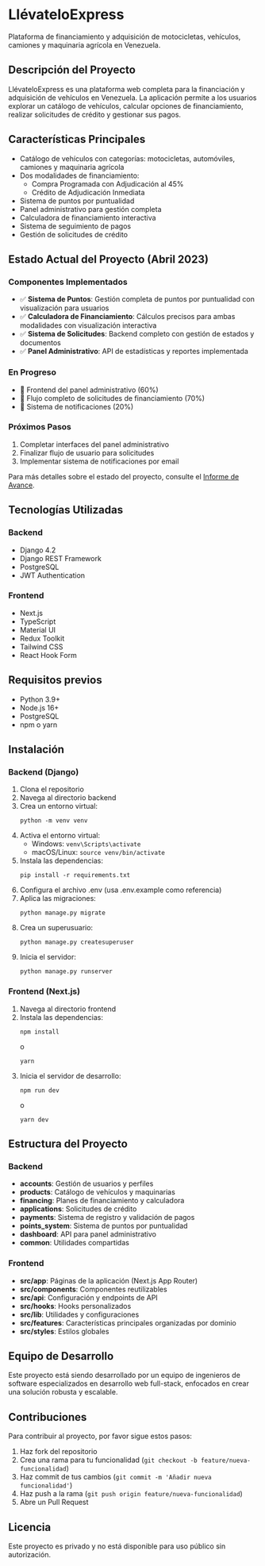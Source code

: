# LlévateloExpress

Plataforma de financiamiento y adquisición de motocicletas, vehículos, camiones y maquinaria agrícola en Venezuela.

## Descripción del Proyecto

LlévateloExpress es una plataforma web completa para la financiación y adquisición de vehículos en Venezuela. La aplicación permite a los usuarios explorar un catálogo de vehículos, calcular opciones de financiamiento, realizar solicitudes de crédito y gestionar sus pagos.

## Características Principales

- Catálogo de vehículos con categorías: motocicletas, automóviles, camiones y maquinaria agrícola
- Dos modalidades de financiamiento:
  - Compra Programada con Adjudicación al 45%
  - Crédito de Adjudicación Inmediata
- Sistema de puntos por puntualidad
- Panel administrativo para gestión completa
- Calculadora de financiamiento interactiva
- Sistema de seguimiento de pagos
- Gestión de solicitudes de crédito

## Estado Actual del Proyecto (Abril 2023)

### Componentes Implementados
- ✅ **Sistema de Puntos**: Gestión completa de puntos por puntualidad con visualización para usuarios
- ✅ **Calculadora de Financiamiento**: Cálculos precisos para ambas modalidades con visualización interactiva
- ✅ **Sistema de Solicitudes**: Backend completo con gestión de estados y documentos
- ✅ **Panel Administrativo**: API de estadísticas y reportes implementada

### En Progreso
- 🔄 Frontend del panel administrativo (60%)
- 🔄 Flujo completo de solicitudes de financiamiento (70%)
- 🔄 Sistema de notificaciones (20%)

### Próximos Pasos
1. Completar interfaces del panel administrativo
2. Finalizar flujo de usuario para solicitudes
3. Implementar sistema de notificaciones por email

Para más detalles sobre el estado del proyecto, consulte el [Informe de Avance](./INFORME_AVANCE_LLEVATELOEXPRESS.md).

## Tecnologías Utilizadas

### Backend
- Django 4.2
- Django REST Framework
- PostgreSQL
- JWT Authentication

### Frontend
- Next.js
- TypeScript
- Material UI
- Redux Toolkit
- Tailwind CSS
- React Hook Form

## Requisitos previos

- Python 3.9+
- Node.js 16+
- PostgreSQL
- npm o yarn

## Instalación

### Backend (Django)

1. Clona el repositorio
2. Navega al directorio backend
3. Crea un entorno virtual:
   ```
   python -m venv venv
   ```
4. Activa el entorno virtual:
   - Windows: `venv\Scripts\activate`
   - macOS/Linux: `source venv/bin/activate`
5. Instala las dependencias:
   ```
   pip install -r requirements.txt
   ```
6. Configura el archivo .env (usa .env.example como referencia)
7. Aplica las migraciones:
   ```
   python manage.py migrate
   ```
8. Crea un superusuario:
   ```
   python manage.py createsuperuser
   ```
9. Inicia el servidor:
   ```
   python manage.py runserver
   ```

### Frontend (Next.js)

1. Navega al directorio frontend
2. Instala las dependencias:
   ```
   npm install
   ```
   o
   ```
   yarn
   ```
3. Inicia el servidor de desarrollo:
   ```
   npm run dev
   ```
   o
   ```
   yarn dev
   ```

## Estructura del Proyecto

### Backend

- **accounts**: Gestión de usuarios y perfiles
- **products**: Catálogo de vehículos y maquinarias
- **financing**: Planes de financiamiento y calculadora
- **applications**: Solicitudes de crédito
- **payments**: Sistema de registro y validación de pagos
- **points_system**: Sistema de puntos por puntualidad
- **dashboard**: API para panel administrativo
- **common**: Utilidades compartidas

### Frontend

- **src/app**: Páginas de la aplicación (Next.js App Router)
- **src/components**: Componentes reutilizables
- **src/api**: Configuración y endpoints de API
- **src/hooks**: Hooks personalizados
- **src/lib**: Utilidades y configuraciones
- **src/features**: Características principales organizadas por dominio
- **src/styles**: Estilos globales

## Equipo de Desarrollo

Este proyecto está siendo desarrollado por un equipo de ingenieros de software especializados en desarrollo web full-stack, enfocados en crear una solución robusta y escalable.

## Contribuciones

Para contribuir al proyecto, por favor sigue estos pasos:

1. Haz fork del repositorio
2. Crea una rama para tu funcionalidad (`git checkout -b feature/nueva-funcionalidad`)
3. Haz commit de tus cambios (`git commit -m 'Añadir nueva funcionalidad'`)
4. Haz push a la rama (`git push origin feature/nueva-funcionalidad`)
5. Abre un Pull Request

## Licencia

Este proyecto es privado y no está disponible para uso público sin autorización. 
